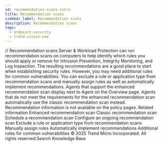 ```yaml
---
id: recommendation-scans-intro
title: Recommendation scans
sidebar_label: Recommendation scans
description: Recommendation scans
tags:
  - endpoint-security
  - trend-vision-one
---
```


/*<![CDATA[*/ $('#title').html($('meta[name=map-description]').attr('content')); /*]]>*/ Recommendation scans Server & Workload Protection can run recommendation scans on computers to help identify which rules you should apply or remove for Intrusion Prevention, Integrity Monitoring, and Log Inspection. The resulting recommendations are a good place to start when establishing security rules. However, you may need additional rules for common vulnerabilities. You can exclude a rule or application type from recommendation scans and manually assign rules as well as automatically implement recommendations. Agents that support the enhanced recommendation scan display next to Agent on the Overview page. Agents that do not meet the requirements for the enhanced recommendation scan automatically use the classic recommendation scan instead. Recommendation information is not available on the policy pages. Related information Enhanced recommendation scan Classic recommendation scan Schedule a recommendation scan Configure an ongoing recommendation scan Exclude a rule or application type from recommendation scans Manually assign rules Automatically implement recommendations Additional rules for common vulnerabilities © 2025 Trend Micro Incorporated. All rights reserved.Search Knowledge Base